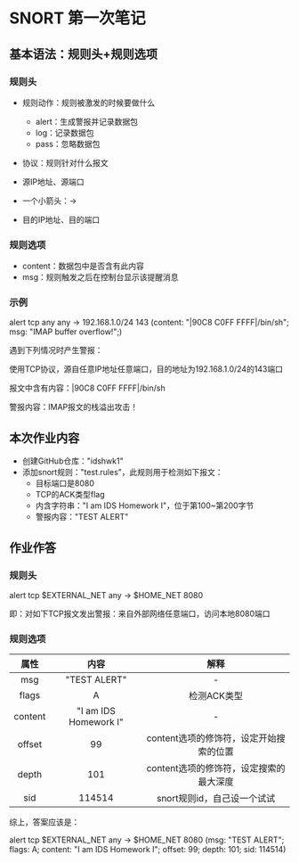 # SNORT 第一次笔记

## 基本语法：规则头+规则选项

### 规则头

* 规则动作：规则被激发的时候要做什么
  * alert：生成警报并记录数据包
  * log：记录数据包
  * pass：忽略数据包

* 协议：规则针对什么报文
* 源IP地址、源端口
* 一个小箭头：->
* 目的IP地址、目的端口

### 规则选项

* content：数据包中是否含有此内容
* msg：规则触发之后在控制台显示该提醒消息

### 示例

alert tcp any any -> 192.168.1.0/24 143 (content: "|90C8 C0FF FFFF|/bin/sh"; msg: "IMAP buffer overflow!";)

遇到下列情况时产生警报：

使用TCP协议，源自任意IP地址任意端口，目的地址为192.168.1.0/24的143端口

报文中含有内容：|90C8 C0FF FFFF|/bin/sh

警报内容：IMAP报文的栈溢出攻击！

## 本次作业内容

* 创建GitHub仓库："idshwk1"
* 添加snort规则："test.rules"，此规则用于检测如下报文：
  * 目标端口是8080
  * TCP的ACK类型flag
  * 内含字符串："I am IDS Homework I"，位于第100~第200字节
  * 警报内容："TEST ALERT"

## 作业作答

### 规则头

alert tcp $EXTERNAL_NET any -> $HOME_NET 8080

即：对如下TCP报文发出警报：来自外部网络任意端口，访问本地8080端口

### 规则选项

|  属性   |         内容          |                  解释                   |
| :-----: | :-------------------: | :-------------------------------------: |
|   msg   |     "TEST ALERT"      |                    -                    |
|  flags  |           A           |               检测ACK类型               |
| content | "I am IDS Homework I" |                    -                    |
| offset  |          99           | content选项的修饰符，设定开始搜索的位置 |
|  depth  |          101          | content选项的修饰符，设定搜索的最大深度 |
|   sid   |        114514         |       snort规则id，自己设一个试试       |

综上，答案应该是：

alert tcp $EXTERNAL_NET any -> $HOME_NET 8080 (msg: "TEST ALERT"; flags: A; content: "I am IDS Homework I"; offset: 99; depth: 101; sid: 114514)


